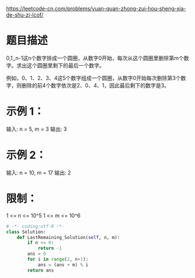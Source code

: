 https://leetcode-cn.com/problems/yuan-quan-zhong-zui-hou-sheng-xia-de-shu-zi-lcof/
# 题目描述
0,1,,n-1这n个数字排成一个圆圈，从数字0开始，每次从这个圆圈里删除第m个数字。求出这个圆圈里剩下的最后一个数字。

例如，0、1、2、3、4这5个数字组成一个圆圈，从数字0开始每次删除第3个数字，则删除的前4个数字依次是2、0、4、1，因此最后剩下的数字是3。

# 示例 1：
输入: n = 5, m = 3
输出: 3

# 示例 2：
输入: n = 10, m = 17
输出: 2
 
# 限制：
1 <= n <= 10^5
1 <= m <= 10^6

```python
# -*- coding:utf-8 -*-
class Solution:
    def LastRemaining_Solution(self, n, m):
        if n <= 0:
            return -1
        ans = 0
        for i in range(2, n+1):
            ans = (ans + m) % i
        return ans
```
